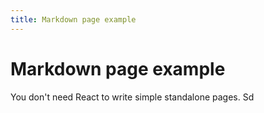 ```yaml
---
title: Markdown page example
---
```


# Markdown page example

You don't need React to write simple standalone pages.
Sd
